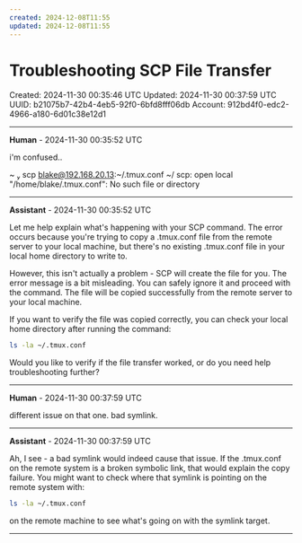 ```yaml
---
created: 2024-12-08T11:55
updated: 2024-12-08T11:55
---
```

# Troubleshooting SCP File Transfer

Created: 2024-11-30 00:35:46 UTC
Updated: 2024-11-30 00:37:59 UTC
UUID: b21075b7-42b4-4eb5-92f0-6bfd8fff06db
Account: 912bd4f0-edc2-4966-a180-6d01c38e12d1

---

**Human** - 2024-11-30 00:35:52 UTC

i'm confused.. 

 ~  scp blake@192.168.20.13:~/.tmux.conf ~/
scp: open local "/home/blake/.tmux.conf": No such file or directory

---

**Assistant** - 2024-11-30 00:35:52 UTC

 Let me help explain what's happening with your SCP command. The error occurs because you're trying to copy a .tmux.conf file from the remote server to your local machine, but there's no existing .tmux.conf file in your local home directory to write to.

However, this isn't actually a problem - SCP will create the file for you. The error message is a bit misleading. You can safely ignore it and proceed with the command. The file will be copied successfully from the remote server to your local machine.

If you want to verify the file was copied correctly, you can check your local home directory after running the command:

```bash
ls -la ~/.tmux.conf
```

Would you like to verify if the file transfer worked, or do you need help troubleshooting further?

---

**Human** - 2024-11-30 00:37:59 UTC

different issue on that one. bad symlink.

---

**Assistant** - 2024-11-30 00:37:59 UTC

 Ah, I see - a bad symlink would indeed cause that issue. If the .tmux.conf on the remote system is a broken symbolic link, that would explain the copy failure. You might want to check where that symlink is pointing on the remote system with:

```bash
ls -la ~/.tmux.conf
```

on the remote machine to see what's going on with the symlink target.

---

